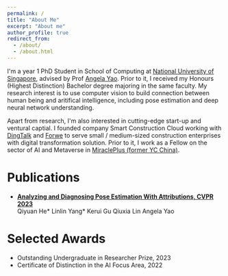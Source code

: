 ```yaml
---
permalink: /
title: "About Me"
excerpt: "About me"
author_profile: true
redirect_from: 
  - /about/
  - /about.html
---
```


 I'm a year 1 PhD Student in School of Computing at [National University of Singapore](https://nus.edu.sg/), advised by Prof [Angela Yao](https://www.comp.nus.edu.sg/~ayao/). Prior to it, I received my Honours (Highest Distinction) Bachelor degree majoring in the same faculty. My research interest is to use computer vision to build connection between human being and aritifical intelligence, including pose estimation and deep neural network understanding.

Apart from research, I'm also interested in cutting-edge start-up and ventural captial. I founded company Smart Construction Cloud working with [DingTalk](https://www.dingtalk.com/en) and [Forwe](https://www.forwe.vip/) to serve small / medium-sized construction enterprises with digital transformation solution. Prior to it, I work as a Fellow on the sector of AI and Metaverse in [MiraclePlus (former YC China)](https://www.miracleplus.com/en/).

Publications
======
- [**Analyzing and Diagnosing Pose Estimation With Attributions, CVPR 2023**](https://openaccess.thecvf.com/content/CVPR2023/papers/He_Analyzing_and_Diagnosing_Pose_Estimation_With_Attributions_CVPR_2023_paper.pdf)  
  Qiyuan He* Linlin Yang* Kerui Gu Qiuxia Lin Angela Yao

Selected Awards
======
- Outstanding Undergraduate in Researcher Prize, 2023
- Certificate of Distinction in the AI Focus Area, 2022
